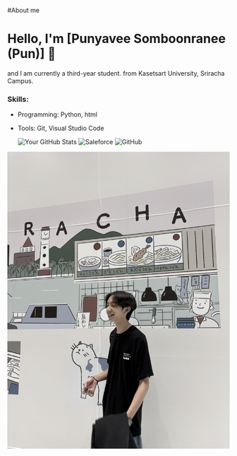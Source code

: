 #About me
# Hello, I'm [Punyavee Somboonranee (Pun)] 👋
and I am currently a third-year student. from Kasetsart University, Sriracha Campus.
### Skills:
- Programming: Python, html
- Tools: Git, Visual Studio Code

  ![Your GitHub Stats](https://github-readme-stats.vercel.app/api?username=yourusername&show_icons=true)
  ![Saleforce]([https://img.shields.io/badge/-LinkedIn-blue?style=flat-square&logo=LinkedIn&logoColor=white&link=https://www.linkedin.com/in/yourname](https://www.salesforce.com/trailblazer/profile))
  ![GitHub](https://img.shields.io/badge/-GitHub-black?style=flat-square&logo=GitHub&logoColor=white&link=https://github.com/Punyavee0)

 ![mypic](IMG_0455.jpeg)
